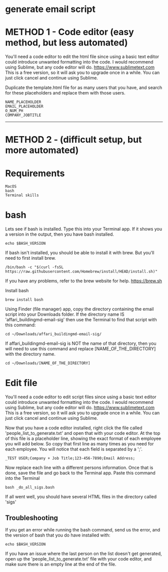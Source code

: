# generate email script

# METHOD 1 - Code editor (easy method, but less automated)
You'll need a code editor to edit the html file since using a basic text editor could introduce unwanted formatting into the code.  I would recommend using Sublime, but any code editor will do.
https://www.sublimetext.com
This is a free version, so it will ask you to upgrade once in a while.  You can just click cancel and continue using Sublime.  

Duplicate the template.html file for as many users that you have, and search for these placeholders and replace them with those users.
```
NAME_PLACEHOLDER
EMAIL_PLACEHOLDER
O_NUM_PH
COMPANY_JOBTITLE
```

-----------

# METHOD 2 - (difficult setup, but more automated)

# Requirements
```
MacOS
bash
Terminal skills
```

# bash
Lets see if bash is installed.  Type this into your Terminal app.  If it shows you a version in the output, then you have bash installed.
```
echo $BASH_VERSION
```

If bash isn't installed, you should be able to install it with brew.  But you'll need to first install brew.  
```
/bin/bash -c "$(curl -fsSL https://raw.githubusercontent.com/Homebrew/install/HEAD/install.sh)"
```
If you have any problems, refer to the brew website for help.
https://brew.sh


Install bash
```
brew install bash
```

Using Finder (file manager) app, copy the directory containing the email script into your Downloads folder.
If the directory name IS 'affari_buildingmd-email-sig' then use the Terminal to find that script with this command:
```
cd ~/Downloads/affari_buildingmd-email-sig/
```
If affari_buildingmd-email-sig is NOT the name of that directory, then you will need to use this command and replace [NAME_OF_THE_DIRECTORY] with the directory name.
```
cd ~/Downloads/[NAME_OF_THE_DIRECTORY]
```


# Edit file
You'll need a code editor to edit script files since using a basic text editor could introduce unwanted formatting into the code.  I would recommend using Sublime, but any code editor will do.
https://www.sublimetext.com
This is a free version, so it will ask you to upgrade once in a while.  You can just click cancel and continue using Sublime.  

Now that you have a code editor installed, right click the file called 'people_list_to_generate.txt' and open that with your code editor.  At the top of this file is a placeholder line, showing the exact format of each employee you will add below.  So copy that first line as many times as you need for each employee.  You will notice that each field is separated by a ';'.  
```
_TEST USER;Company + Job Title;123-456-7890;Email Address;
```
Now replace each line with a different persons information.  Once that is done, save the file and go back to the Terminal app.  Paste this command into the Terminal
```
bash _do_all_sigs.bash
```
If all went well, you should have several HTML files in the directory called 'sigs'

## Troubleshooting
If you get an error while running the bash command, send us the error, and the version of bash that you do have installed with:
```
echo $BASH_VERSION
```
If you have an issue where the last person on the list doesn't get generated, open up the 'people_list_to_generate.txt' file with your code editor, and make sure there is an empty line at the end of the file.


